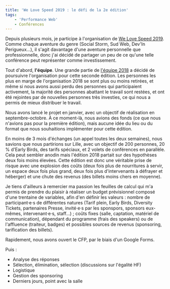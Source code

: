```yaml
---
title: 'We Love Speed 2019 : le défi de la 2e édition'
tags:
    - 'Performance Web'
    - Conférences
---
```


Depuis plusieurs mois, je participe à l'organisation de
[We Love Speed 2019](https://www.welovespeed.com/2019/). Comme chaque aventure
du genre (Social Storm, Sud Web, Dev'In Perigueux…), il s'agit davantage d'une
aventure personnelle que professionnelle, donc j'ai décidé de partager un peu de
ce qu'une telle conférence peut représenter comme investissement.

Tout d'abord, **l'équipe**. Une grande partie de
[l'équipe 2018](https://www.welovespeed.com/blog/2018-04-16-we-love-speed-c-est-parti/)
a décidé de poursuivre l'organisation pour cette seconde édition. Les personnes
les plus en marge de l'organisation 2018 se sont plus ou moins retirées, et même
si nous avons aussi perdu des personnes qui participaient activement, la
majorité des personnes abattant le travail sont restées, et ont été rejointes
par de nouvelles personnes très investies, ce qui nous a permis de mieux
distribuer le travail.

Nous avons lancé le projet en janvier, avec un objectif de réalisation en
septembre-octobre. À ce moment-là, nous avions des fonds (ce que nous n'avions
pas pour la première édition), mais aucune idée du lieu ou du format que nous
souhaitions implémenter pour cette édition.

En moins de 3 mois d'échanges (un appel toutes les deux semaines), nous savions
que nous partirions sur Lille, avec un objectif de 200 personnes, 20 % d'Early
Birds, des tarifs spéciaux, et 2 volets de conférences en parallèle. Cela peut
sembler anodin mais l'édition 2018 partait sur des hypothèses deux fois moins
élevées. Cette édition est donc une véritable prise de risque avec une explosion
des coûts (deux fois plus de nourritures à servir, un espace deux fois plus
grand, deux fois plus d'intervenants à défrayer et héberger) et une chute des
revenus (des billets moins chers en moyenne).

Je tiens d'ailleurs à remercier ma passion les feuilles de calcul qui m'a permis
de prendre du plaisir à réaliser un budget prévisionnel composé d'une trentaine
de variables, afin d'en définir les valeurs : nombre de participant·e·s de
différentes natures (Tarif plein, Early Birds, Diversity Tickets, partenaires
Presse, invité·e·s par les sponspors, sponsors eux-mêmes, intervenant·e·s,
staff…) ; coûts fixes (salle, captation, matériel de communication), dépendant
du programme (frais des speakers) ou de l'affluence (traiteur, badges) et
possibles sources de revenus (sponsoring, tarification des billets).

Rapidement, nous avons ouvert le CFP, par le biais d'un Google Forms.

Puis :

-   Analyse des réponses
-   Sélection, élimination, sélection (discussions sur l'égalité HF)
-   Logistique
-   Gestion des sponsoring
-   Derniers jours, point avec la salle
